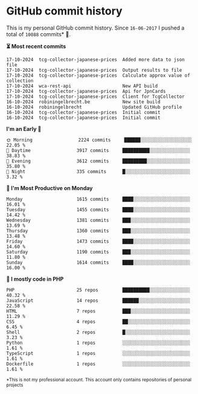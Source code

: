 # GitHub commit history
This is my personal GitHub commit history. Since <!--START_SECTION:first-commit-date-->`16-06-2017`<!--END_SECTION:first-commit-date--> I pushed a total of <!--START_SECTION:total-commit-count-->`10088`<!--END_SECTION:total-commit-count--> commits* 🎉.

<!--START_SECTION:most-recent-commits-->
**⏳ Most recent commits**
                                        
```text
17-10-2024  tcg-collector-japanese-prices  Added more data to json file
17-10-2024  tcg-collector-japanese-prices  Output results to file
17-10-2024  tcg-collector-japanese-prices  Calculate approx value of collection
17-10-2024  wca-rest-api                   New API build
17-10-2024  tcg-collector-japanese-prices  Api for JpnCards
17-10-2024  tcg-collector-japanese-prices  Client for TcgCollector
16-10-2024  robiningelbrecht.be            New site build
16-10-2024  robiningelbrecht               Updated GitHub profile
16-10-2024  tcg-collector-japanese-prices  Initial commit
16-10-2024  tcg-collector-japanese-prices  Initial commit
```
<!--END_SECTION:most-recent-commits-->  

<!--START_SECTION:commits-per-day-time-->
**I&#039;m an Early 🐤**

```text
🌞 Morning                 2224 commits     ██████░░░░░░░░░░░░░░░░░░░   22.05 %
🌆 Daytime                 3917 commits     ██████████░░░░░░░░░░░░░░░   38.83 %
🌃 Evening                 3612 commits     █████████░░░░░░░░░░░░░░░░   35.80 %
🌙 Night                   335 commits      █░░░░░░░░░░░░░░░░░░░░░░░░   3.32 %
```
<!--END_SECTION:commits-per-day-time-->  

<!--START_SECTION:commits-per-weekday-->
**📅 I&#039;m Most Productive on Monday**

```text
Monday                    1615 commits     ████░░░░░░░░░░░░░░░░░░░░░   16.01 %
Tuesday                   1455 commits     ████░░░░░░░░░░░░░░░░░░░░░   14.42 %
Wednesday                 1381 commits     ███░░░░░░░░░░░░░░░░░░░░░░   13.69 %
Thursday                  1360 commits     ███░░░░░░░░░░░░░░░░░░░░░░   13.48 %
Friday                    1473 commits     ████░░░░░░░░░░░░░░░░░░░░░   14.60 %
Saturday                  1190 commits     ███░░░░░░░░░░░░░░░░░░░░░░   11.80 %
Sunday                    1614 commits     ████░░░░░░░░░░░░░░░░░░░░░   16.00 %
```
<!--END_SECTION:commits-per-weekday-->  

<!--START_SECTION:repos-per-language-->
**💬 I mostly code in PHP**

```text
PHP                       25 repos         ██████████░░░░░░░░░░░░░░░   40.32 %
JavaScript                14 repos         ██████░░░░░░░░░░░░░░░░░░░   22.58 %
HTML                      7 repos          ███░░░░░░░░░░░░░░░░░░░░░░   11.29 %
CSS                       4 repos          ██░░░░░░░░░░░░░░░░░░░░░░░   6.45 %
Shell                     2 repos          █░░░░░░░░░░░░░░░░░░░░░░░░   3.23 %
Python                    1 repos          ░░░░░░░░░░░░░░░░░░░░░░░░░   1.61 %
TypeScript                1 repos          ░░░░░░░░░░░░░░░░░░░░░░░░░   1.61 %
Dockerfile                1 repos          ░░░░░░░░░░░░░░░░░░░░░░░░░   1.61 %
```
<!--END_SECTION:repos-per-language-->  

<sub>*This is not my professional account. This account only contains repositories of personal projects</sub>
